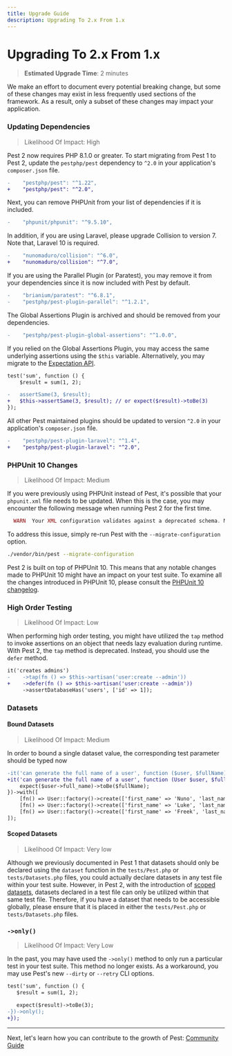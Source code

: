 ```yaml
---
title: Upgrade Guide
description: Upgrading To 2.x From 1.x
---
```


# Upgrading To 2.x From 1.x

> **Estimated Upgrade Time**: 2 minutes

We make an effort to document every potential breaking change, but some of these changes may exist in less frequently used sections of the framework. As a result, only a subset of these changes may impact your application.

### Updating Dependencies

> Likelihood Of Impact: High

Pest 2 now requires PHP 8.1.0 or greater. To start migrating from Pest 1 to Pest 2, update the `pestphp/pest` dependency to `^2.0` in your application's `composer.json` file.

```diff
-    "pestphp/pest": "^1.22",
+    "pestphp/pest": "^2.0",
```

Next, you can remove PHPUnit from your list of dependencies if it is included.

```diff
-    "phpunit/phpunit": "^9.5.10",
```

In addition, if you are using Laravel, please upgrade Collision to version 7. Note that, Laravel 10 is required.

```diff
-    "nunomaduro/collision": "^6.0",
+    "nunomaduro/collision": "^7.0",
```

If you are using the Parallel Plugin (or Paratest), you may remove it from your dependencies since it is now included with Pest by default.

```diff
-    "brianium/paratest": "^6.8.1",
-    "pestphp/pest-plugin-parallel": "^1.2.1",
```

The Global Assertions Plugin is archived and should be removed from your dependencies.

```diff
-    "pestphp/pest-plugin-global-assertions": "^1.0.0",
```

If you relied on the Global Assertions Plugin, you may access the same underlying assertions using the `$this` variable. Alternatively, you may migrate to the [Expectation API](/docs/expectations).

```diff
test('sum', function () {
    $result = sum(1, 2);

-   assertSame(3, $result);
+   $this->assertSame(3, $result); // or expect($result)->toBe(3)
});
```

All other Pest maintained plugins should be updated to version `^2.0` in your application's `composer.json` file.

```diff
-    "pestphp/pest-plugin-laravel": "^1.4",
+    "pestphp/pest-plugin-laravel": "^2.0",
```

### PHPUnit 10 Changes

> Likelihood Of Impact: Medium

If you were previously using PHPUnit instead of Pest, it's possible that your `phpunit.xml` file needs to be updated. When this is the case, you may encounter the following message when running Pest 2 for the first time.

```php
  WARN  Your XML configuration validates against a deprecated schema. Migrate your XML configuration using "--migrate-configuration"!
```

To address this issue, simply re-run Pest with the `--migrate-configuration` option.

```bash
./vendor/bin/pest --migrate-configuration
```

Pest 2 is built on top of PHPUnit 10. This means that any notable changes made to PHPUnit 10 might have an impact on your test suite. To examine all the changes introduced in PHPUnit 10, please consult the [PHPUnit 10 changelog](https://github.com/sebastianbergmann/phpunit/blob/10.0.0/ChangeLog-10.0.md#1000---2023-02-03).

### High Order Testing

> Likelihood Of Impact: Low

When performing high order testing, you might have utilized the `tap` method to invoke assertions on an object that needs lazy evaluation during runtime. With Pest 2, the `tap` method is deprecated. Instead, you should use the `defer` method.

```diff
it('creates admins')
-    ->tap(fn () => $this->artisan('user:create --admin'))
+    ->defer(fn () => $this->artisan('user:create --admin'))
     ->assertDatabaseHas('users', ['id' => 1]);
```

### Datasets

#### Bound Datasets

> Likelihood Of Impact: Medium

In order to bound a single dataset value, the corresponding test parameter should be typed now

```diff
-it('can generate the full name of a user', function ($user, $fullName) {
+it('can generate the full name of a user', function (User $user, $fullName) {
    expect($user->full_name)->toBe($fullName);
})->with([
    [fn() => User::factory()->create(['first_name' => 'Nuno', 'last_name' => 'Maduro']), 'Nuno Maduro'],
    [fn() => User::factory()->create(['first_name' => 'Luke', 'last_name' => 'Downing']), 'Luke Downing'],
    [fn() => User::factory()->create(['first_name' => 'Freek', 'last_name' => 'Van Der Herten']), 'Freek Van Der Herten'],
]);
```

#### Scoped Datasets

> Likelihood Of Impact: Very low

Although we previously documented in Pest 1 that datasets should only be declared using the `dataset` function in the `tests/Pest.php` or `tests/Datasets.php` files, you could actually declare datasets in any test file within your test suite. However, in Pest 2, with the introduction of [scoped datasets](/docs/datasets#scoped-datasets), datasets declared in a test file can only be utilized within that same test file. Therefore, if you have a dataset that needs to be accessible globally, please ensure that it is placed in either the `tests/Pest.php` or `tests/Datasets.php` files.

### `->only()`

> Likelihood Of Impact: Very Low

In the past, you may have used the `->only()` method to only run a particular test in your test suite. This method no longer exists. As a workaround, you may use Pest's new `--dirty` or `--retry` CLI options.

```diff
test('sum', function () {
   $result = sum(1, 2);

   expect($result)->toBe(3);
-})->only();
+});
```

---

Next, let's learn how you can contribute to the growth of Pest: [Community Guide](/docs/community-guide)
